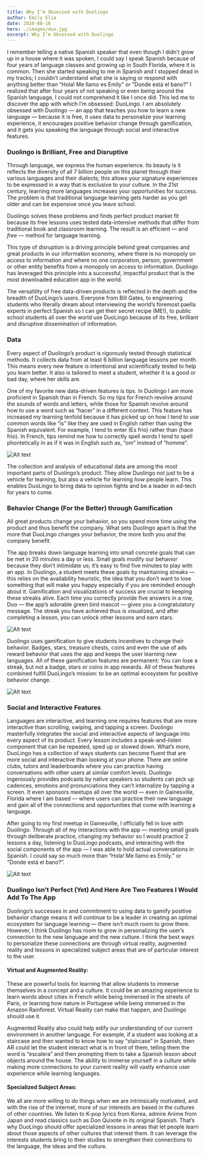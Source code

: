 ```yaml
---
title: Why I’m Obsessed with Duolingo
author: Emily Elia
date: 2020-08-16
hero: ./images/duo.jpg
excerpt: Why I’m Obsessed with Duolingo
---
```



I remember telling a native Spanish speaker that even though I didn’t grow up in a house where it was spoken, I could say I speak Spanish because of four years of language classes and growing up in South Florida, where it is common. Then she started speaking to me in Spanish and I stopped dead in my tracks; I couldn’t understand what she is saying or respond with anything better than “Hola! Me llamo es Emily” or “Donde está el bano?” I realized that after four years of not speaking or even being around the Spanish language, I could not comprehend it like I once did. This led me to discover the app with which I’m obsessed: DuoLingo. I am absolutely obsessed with Duolingo — an app that teaches you how to learn a new language — because it is free, it uses data to personalize your learning experience, it encourages positive behavior change through gamification, and it gets you speaking the language through social and interactive features.


### Duolingo is Brilliant, Free and Disruptive

Through language, we express the human experience. Its beauty is it reflects the diversity of all 7 billion people on this planet through their various languages and their dialects; this allows your signature experiences to be expressed in a way that is exclusive to your culture. In the 21st century, learning more languages increases your opportunities for success. The problem is that traditional language learning gets harder as you get older and can be expensive once you leave school.

Duolingo solves these problems and finds perfect product market fit because its free lessons uses tested data-intensive methods that differ from traditional book and classroom learning. The result is an efficient — and *free* — method for language learning.


This type of disruption is a driving principle behind great companies and great products in our information economy, where there is no monopoly on access to information and where no one corporation, person, government or other entity benefits from a monopoly on access to information. Duolingo has leveraged this principle into a successful, impactful product that is the most downloaded education app in the world.

The versatility of free data-driven products is reflected in the depth and the breadth of DuoLingo’s users. Everyone from Bill Gates, to engineering students who literally dream about interviewing the world’s foremost paella experts in perfect Spanish so I can get their secret recipe (ME!), to public school students all over the world use DuoLingo because of its free, brilliant and disruptive dissemination of information.

### Data 

Every aspect of Duolingo’s product is rigorously tested through statistical methods. It collects data from at least 6 billion language lessons per month. This means every new feature is intentional and scientifically tested to help you learn better. It also is tailored to meet a student, whether it is a good or bad day, where her skills are.

One of my favorite new data-driven features is tips. In Duolingo I am more proficient in Spanish than in French. So my tips for French revolve around the sounds of words and letters, while those for Spanish revolve around how to use a word such as “hacer” in a different context. This feature has increased my learning tenfold because it has picked up on how I tend to use common words like “is” like they are used in English rather than using the Spanish equivalent. For example, I tend to enter (Es frio) rather than (hace frio). In French, tips remind me how to correctly spell words I tend to spell phontetically in as if it was in English such as, “om” instead of “homme”.


<div className="Image__Small">
  <img
    src="./images/img1.jpg"
    title="Example of Tips" 
    alt="Alt text"
  />
</div>


The collection and analysis of educational data are among the most important parts of Duolingo’s product. They allow Duolingo not just to be a vehicle for learning, but also a vehicle for learning *how* people learn. This enables DuoLingo to bring data to opinion fights and be a leader in ed-tech for years to come.


### Behavior Change (For the Better) through Gamification

All great products change your behavior, so you spend more time using the product and thus benefit the company. What sets Duolingo apart is that the more that DuoLingo changes your behavior, the more both you *and* the company benefit.

The app breaks down language learning into small concrete goals that can be met in 20 minutes a day or less. Small goals modify our behavior because they don’t intimidate us; it’s easy to find five minutes to play with an app. In Duolingo, a student meets these goals by maintaining streaks — this relies on the availability heuristic, the idea that you don’t want to lose something that will make you happy especially if you are reminded enough about it. Gamification and visualizations of success are crucial to keeping these streaks alive. Each time you correctly provide five answers in a row, Duo — the app’s adorable green bird mascot — gives you a congratulatory message. The streak you have achieved thus is visualized, and after completing a lesson, you can unlock other lessons and earn stars.

<div className="Image__Small">
  <img
    src="./images/img2.jpg"
    title="Gamification" 
    alt="Alt text"
  />
</div>


Duolingo uses gamification to give students incentives to change their behavior. Badges, stars, treasure chests, coins and even the use of ads reward behavior that uses the app and keeps the user learning new languages. All of these gamification features are permanent: You can lose a streak, but not a badge, stars or coins in app rewards. All of these features combined fulfill DuoLingo’s mission: to be an optimal ecosystem for positive behavior change.


<div className="Image__Small">
  <img
    src="./images/img3.jpg"
    title="Positive Behavior Change" 
    alt="Alt text"
  />
</div>

### Social and Interactive Features

Languages are interactive, and learning one requires features that are more interactive than scrolling, swiping, and tapping a screen. Duolingo masterfully integrates the social and interactive aspects of language into every aspect of its product. Every lesson includes a speak-and-listen component that can be repeated, sped up or slowed down. What’s more, DuoLingo has a collection of ways students can become fluent that are more social and interactive than looking at your phone. There are online clubs, tutors and leaderboards where you can practice having conversations with other users at similar comfort levels. Duolingo ingeniously provides podcasts by native speakers so students can pick up cadences, emotions and pronunciations they can’t internalize by tapping a screen. It even sponsors meetups all over the world — even in Gainesville, Florida where I am based — where users can practice their new language and gain all of the connections and opportunities that come with learning a language.


After going to my first meetup in Gainesville, I officially fell in love with Duolingo. Through all of my interactions with the app — meeting small goals through deliberate practice, changing my behavior so I would practice 2 lessons a day, listening to DuoLingo podcasts, and interacting with the social components of the app — I was able to hold actual conversations in Spanish. I could say so much more than “Hola! Me llamo es Emily.” or "Donde está el bano?”.


<div className="Image__Small">
  <img
    src="./images/img4.jpg"
    title="Social and Interactive Features" 
    alt="Alt text"
  />
</div>

### Duolingo Isn’t Perfect (Yet) And Here Are Two Features I Would Add To The App

Duolingo’s successes in and commitment to using data to gamify positive behavior change means it will continue to be a leader in creating an optimal ecosystem for language learning — there isn’t much room to grow there. However, I think Duolingo has room to grow in personalizing the user’s connection to the new language and the new culture. I think the best ways to personalize these connections are through virtual reality, augmented reality and lessons in specialized subject areas that are of particular interest to the user.

#### Virtual and Augmented Reality:

These are powerful tools for learning that allow students to immerse themselves in a concept and a culture. It could be an amazing experience to learn words about cities in French while being immersed in the streets of Paris, or learning how nature in Portugese while being immersed in the Amazon Rainforest. Virtual Reality can make that happen, and Duolingo should use it.

Augmented Reality also could help edify our understanding of our current environment in another language. For example, if a student was looking at a staircase and then wanted to know how to say “staircase” in Spanish, then AR could let the student interact what is in front of them, telling them the word is “escalera” and then prompting them to take a Spanish lesson about objects around the house. The ability to immerse yourself in a culture while making more connections to your current reality will vastly enhance user experience while learning languages.

#### Specialized Subject Areas:


We all are more willing to do things when we are intrinsically motivated, and with the rise of the internet, more of our interests are based in the cultures of other countries. We listen to K-pop lyrics from Korea, admire Anime from Japan and read classics such as Don Quixote in its original Spanish. That’s why DuoLingo should offer specialized lessons in areas that let people learn about those aspects of other cultures that interest them. It can leverage the interests students bring to their studies to strengthen their connections to the language, the ideas and the culture.

